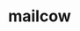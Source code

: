 ---
git: https://github.com/mailcow
logohandle: mailcowemail
sort: mailcow
title: mailcow
website: https://mailcow.email/
---